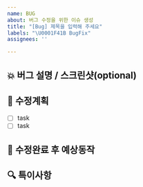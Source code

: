 ```yaml
---
name: BUG
about: 버그 수정을 위한 이슈 생성
title: "[Bug] 제목을 입력해 주세요"
labels: "\U0001F41B BugFix"
assignees: ''

---
```


## 💥 버그 설명 / 스크린샷(optional)

## 📝 수정계획
- [ ] task
- [ ] task

## 💭 수정완료 후 예상동작

## 🔍 특이사항
